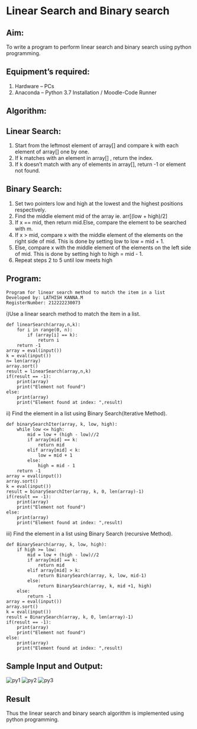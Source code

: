 # Linear Search and Binary search
## Aim:
To write a program to perform linear search and binary search using python programming.
## Equipment’s required:
1.	Hardware – PCs
2.	Anaconda – Python 3.7 Installation / Moodle-Code Runner
## Algorithm:
## Linear Search:
1.	Start from the leftmost element of array[] and compare k with each element of array[] one by one.
2.	If k matches with an element in array[] , return the index.
3.	If k doesn’t match with any of elements in array[], return -1 or element not found.
## Binary Search:
1.	Set two pointers low and high at the lowest and the highest positions respectively.
2.	Find the middle element mid of the array ie. arr[(low + high)/2]
3.	If x == mid, then return mid.Else, compare the element to be searched with m.
4.	If x > mid, compare x with the middle element of the elements on the right side of mid. This is done by setting low to low = mid + 1.
5.	Else, compare x with the middle element of the elements on the left side of mid. This is done by setting high to high = mid - 1.
6.	Repeat steps 2 to 5 until low meets high
## Program:
```
Program for linear search method to match the item in a list
Developed by: LATHISH KANNA.M
RegisterNumber: 212222230073
```

i)Use a linear search method to match the item in a list.
```
def linearSearch(array,n,k):
    for i in range(0, n):
        if (array[i] == k):
            return i
    return -1
array = eval(input())
k = eval(input()) 
n= len(array)
array.sort()
result = linearSearch(array,n,k) 
if(result == -1):
    print(array)
    print("Element not found")
else:
    print(array)
    print("Element found at index: ",result)
```
ii)	Find the element in a list using Binary Search(Iterative Method).
```
def binarySearchIter(array, k, low, high):
    while low <= high:
        mid = low + (high - low)//2
        if array[mid] == k:
            return mid
        elif array[mid] < k:
            low = mid + 1
        else:
            high = mid - 1
    return -1
array = eval(input())
array.sort()
k = eval(input()) 
result = binarySearchIter(array, k, 0, len(array)-1)
if(result == -1):
    print(array)
    print("Element not found")
else:
    print(array)
    print("Element found at index: ",result)
```
iii)	 Find the element in a list using Binary Search (recursive Method).
```
def BinarySearch(array, k, low, high):
    if high >= low:
        mid = low + (high - low)//2
        if array[mid] == k:
            return mid
        elif array[mid] > k:
            return BinarySearch(array, k, low, mid-1)
        else:
            return BinarySearch(array, k, mid +1, high)
    else:
        return -1
array = eval(input())
array.sort()
k = eval(input()) 
result = BinarySearch(array, k, 0, len(array)-1)
if(result == -1):
    print(array)
    print("Element not found")
else:
    print(array)
    print("Element found at index: ",result)
```
## Sample Input and Output:
![py1](https://github.com/deepikasrinivasans/Search-Algorithm/assets/119393935/492aeea5-3e2d-4076-810d-f49b235b4f7a)
![py2](https://github.com/deepikasrinivasans/Search-Algorithm/assets/119393935/380abda7-b037-434b-8f2e-5f83dc6998ce)
![py3](https://github.com/deepikasrinivasans/Search-Algorithm/assets/119393935/6e6976f5-33ef-4359-8dd3-a738d3c670eb)
## Result
Thus the linear search and binary search algorithm is implemented using python programming.
